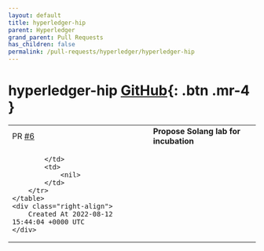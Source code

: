 ```yaml
---
layout: default
title: hyperledger-hip
parent: Hyperledger
grand_parent: Pull Requests
has_children: false
permalink: /pull-requests/hyperledger/hyperledger-hip
---
```


# hyperledger-hip <span class="fs-3 right-align">[GitHub](https://github.com/hyperledger/hyperledger-hip){: .btn .mr-4 }</span>


<div>
    <table>
        <tr>
            <td>
                PR <a href="https://github.com/hyperledger/hyperledger-hip/pull/6" class=".btn">#6</a>
            </td>
            <td>
                <b>
                    Propose Solang lab for incubation
                </b>
            </td>
        </tr>
        <tr>
            <td>
                
            </td>
            <td>
                <nil>
            </td>
        </tr>
    </table>
    <div class="right-align">
        Created At 2022-08-12 15:44:04 +0000 UTC
    </div>
</div>

